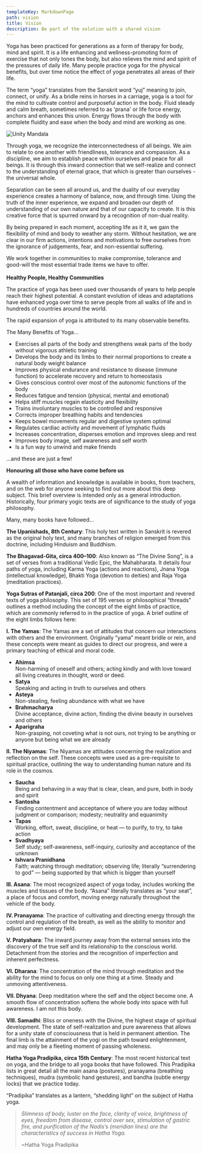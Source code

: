 ```yaml
---
templateKey: MarkdownPage
path: vision
title: Vision
description: Be part of the solution with a shared vision
---
```

Yoga has been practiced for generations as a form of therapy for body, mind and spirit. It is a life enhancing and wellness-promoting form of exercise that not only tones the body, but also relieves the mind and spirit of the pressures of daily life. Many people practice yoga for the physical benefits, but over time notice the effect of yoga penetrates all areas of their life.

The term “yoga” translates from the Sanskrit word “yuj” meaning to join, connect, or unify. As a bridle reins in horses in a carriage, yoga is a tool for the mind to cultivate control and purposeful action in the body.  Fluid steady and calm breath, sometimes referred to as 'prana' or life force energy, anchors and enhances this union.  Energy flows through the body with complete fluidity and ease when the body and mind are working as one.

![Unity Mandala](/img/unity-mandala.jpg "Unity Mandala")

Through yoga, we recognize the interconnectedness of all beings.  We aim to relate to one another with friendliness, tolerance and compassion.   As a discipline, we aim to establish peace within ourselves and peace for all beings.   It is through this inward connection that we self-realize and connect to the understanding of eternal grace, that which is greater than ourselves - the universal whole. 

Separation can be seen all around us, and the duality of our everyday experience creates a harmony of balance, now, and through time.  Using the truth of the inner experience, we expand and broaden our depth of understanding of our own nature and that of our capacity to create.  It is this creative force that is spurred onward by a recognition of non-dual reality.   

By being prepared in each moment, accepting life as it it, we gain the flexibility of mind and body to weather any storm.  Without hesitation, we are clear in our firm actions, intentions and motivations to free ourselves from the ignorance of judgements, fear, and non-essential suffering.  

We work together in communities to make compromise, tolerance and good-will the most essential trade items we have to offer.\
\
**Healthy People, Healthy Communities**

The practice of yoga has been used over thousands of years to help people reach their highest potential. A constant evolution of ideas and adaptations have enhanced yoga over time to serve people from all walks of life and in hundreds of countries around the world. 

The rapid expansion of yoga is attributed to its many observable benefits.

The Many Benefits of Yoga...

* Exercises all parts of the body and strengthens weak parts of the body without vigorous athletic training
* Develops the body and its limbs to their normal proportions to create a natural body weight balance
* Improves physical endurance and resistance to disease (immune function) to accelerate recovery and return to homeostasis
* Gives conscious control over most of the autonomic functions of the body
* Reduces fatigue and tension (physical, mental and emotional)
* Helps stiff muscles regain elasticity and flexibility
* Trains involuntary muscles to be controlled and responsive
* Corrects improper breathing habits and tendencies
* Keeps bowel movements regular and digestive system optimal
* Regulates cardiac activity and movement of lymphatic fluids
* Increases concentration, disperses emotion and improves sleep and rest
* Improves body image, self awareness and self worth
* Is a fun way to unwind and make friends

...and these are just a few!

**Honouring all those who have come before us**

A wealth of information and knowledge is available in books, from teachers, and on the web for anyone seeking to find out more about this deep subject. This brief overview is intended only as a general introduction.  Historically, four primary yogic texts are of significance to the study of yoga philosophy. 

Many, many books have followed...

**The Upanishads, 8th Century**: This holy text written in Sanskrit is revered as the original holy text, and many branches of religion emerged from this doctrine, including Hinduism and Buddhism.

**The Bhagavad-Gita, circa 400–100**: Also known as “The Divine Song”, is a set of verses from a traditional Vedic Epic, the Mahabharata. It details four paths of yoga, including Karma Yoga (actions and reactions), Jnana Yoga (intellectual knowledge), Bhakti Yoga (devotion to deities) and Raja Yoga (meditation practices).

**Yoga Sutras of Patanjali, circa 200**: One of the most important and revered texts of yoga philosophy. This set of 195 verses or philosophical “threads” outlines a method including the concept of the eight limbs of practice, which are commonly referred to in the practice of yoga.  A brief outline of the eight limbs follows here:

**I.  The Yamas**: The Yamas are a set of attitudes that concern our interactions with others and the environment. Originally “yama” meant bridle or rein, and these concepts were meant as guides to direct our progress, and were a primary teaching of ethical and moral code.

* **Ahimsa**\
  Non-harming of oneself and others; acting kindly and with love toward all living creatures in thought, word or deed.
* **Satya**\
  Speaking and acting in truth to ourselves and others
* **Asteya**\
  Non-stealing, feeling abundance with what we have
* **Brahmacharya**\
  Divine acceptance, divine action, finding the divine beauty in ourselves and others
* **Aparigraha**\
  Non-grasping, not coveting what is not ours, not trying to be anything or anyone but being what we are already

**II.  The Niyamas**: The Niyamas are attitudes concerning the realization and reflection on the self.  These concepts were used as a pre-requisite to spiritual practice, outlining the way to understanding human nature and its role in the cosmos. 

* **Saucha**\
  Being and behaving in a way that is clear, clean, and pure, both in body and spirit
* **Santosha**\
  Finding contentment and acceptance of where you are today without judgment or comparison; modesty; neutrality and equanimity
* **Tapas**\
  Working, effort, sweat, discipline, or heat — to purify, to try, to take action
* **Svadhyaya**\
  Self study; self-awareness, self-inquiry, curiosity and acceptance of the unknown
* **Ishvara Pranidhana**\
  Faith; watching through meditation; observing life; literally “surrendering to god” — being supported by that which is bigger than yourself

**III.  Asana**: The most recognized aspect of yoga today, includes working the muscles and tissues of the body. “Asana” literally translates as “your seat”, a place of focus and comfort, moving energy naturally throughout the vehicle of the body.

**IV.  Pranayama**: The practice of cultivating and directing energy through the control and regulation of the breath, as well as the ability to monitor and adjust our own energy field.

**V.  Pratyahara**: The inward journey away from the external senses into the discovery of the true self and its relationship to the conscious world.  Detachment from the stories and the recognition of imperfection and inherent perfectness.

**VI.  Dharana**: The concentration of the mind through meditation and the ability for the mind to focus on only one thing at a time.  Steady and unmoving attentiveness.

**VII.  Dhyana**: Deep meditation where the self and the object become one. A smooth flow of concentration softens the whole body into space with full awareness.  I am not this body.

**VIII.  Samadhi**: Bliss or oneness with the Divine, the highest stage of spiritual development. The state of self-realization and pure awareness that allows for a unity state of consciousness that is held in permanent attention.  The final limb is the attainment of the yogi on the path toward enlightenment, and may only be a fleeting moment of passing wholeness.

**Hatha Yoga Pradipika, circa 15th Century**:  The most recent historical text on yoga, and the bridge to all yoga books that have followed.  This Pradipika lists in great detail all the main asana (postures), pranayama (breathing techniques), mudra (symbolic hand gestures), and bandha (subtle energy locks) that we practice today. 

“Pradipika” translates as a lantern, “shedding light” on the subject of Hatha yoga. 

> *Slimness of body, luster on the face, clarity of voice, brightness of eyes, freedom from disease, control over sex, stimulation of gastric fire, and purification of the Nadis’s (meridian lines) are the characteristics of success in Hatha Yoga.*
>
> ~Hatha Yoga Pradipika